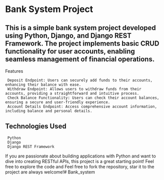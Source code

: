 # Bank System Project

## This is a simple bank system project developed using Python, Django, and Django REST Framework. The project implements basic CRUD functionality for user accounts, enabling seamless management of financial operations.
  Features

     Deposit Endpoint: Users can securely add funds to their accounts, enhancing their balance with ease.
     Withdraw Endpoint: Allows users to withdraw funds from their accounts, providing a straightforward and intuitive process.
     Check Balance Functionality: Users can check their account balances, ensuring a secure and user-friendly experience.
     Account Details Endpoint: Access comprehensive account information, including balance and personal details.

## Technologies Used

     Python
     Django
     Django REST Framework


If you are passionate about building applications with Python and want to dive into creating RESTful APIs, this project is a great starting point! Feel free to explore the code and Feel free to fork the repository, star it to the project are always welcome!# Bank_system
